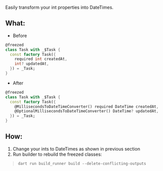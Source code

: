 Easily transform your int properties into DateTimes.

## What:

* Before
```dart
@freezed
class Task with _$Task {
  const factory Task({
    required int createdAt,
    int? updatedAt,
  }) = _Task;
}
```

* After
```dart
@freezed
class Task with _$Task {
  const factory Task({
    @MillisecondsToDateTimeConverter() required DateTime createdAt,
    @OptionalMillisecondsToDateTimeConverter() DateTime? updatedAt,
  }) = _Task;
}
```

## How:

1) Change your ints to DateTimes as shown in previous section
2) Run builder to rebuild the freezed classes:
>`dart run build_runner build --delete-conflicting-outputs`